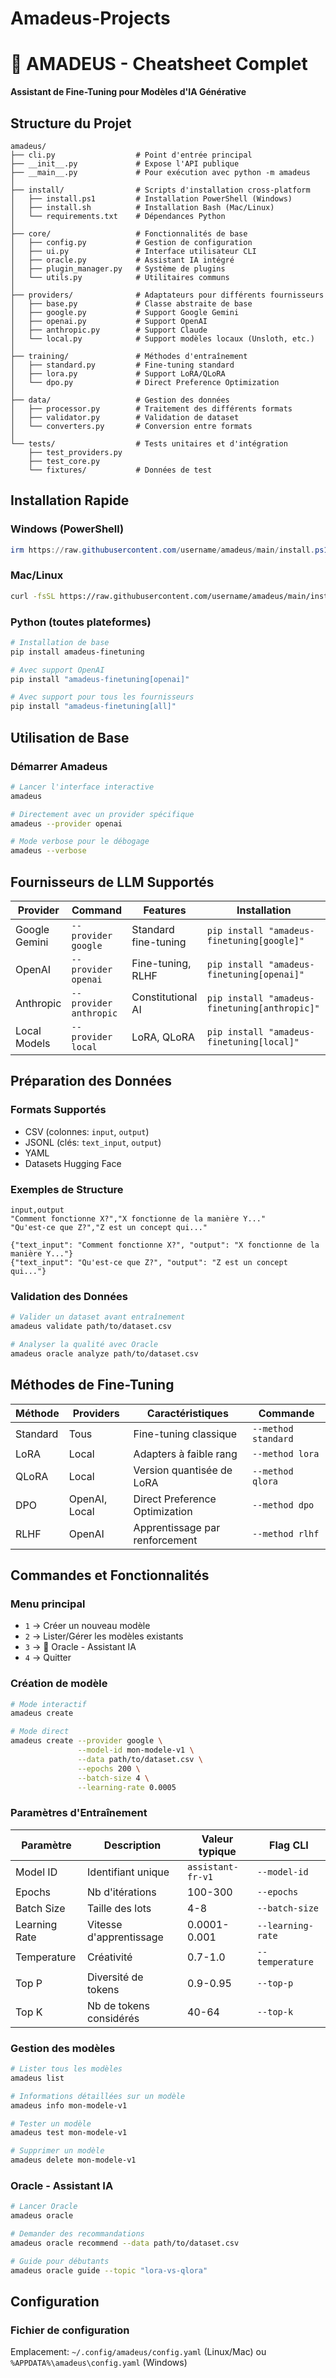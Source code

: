 # Amadeus-Projects

# 🎻 AMADEUS - Cheatsheet Complet

**Assistant de Fine-Tuning pour Modèles d'IA Générative**

## Structure du Projet

```
amadeus/
├── cli.py                  # Point d'entrée principal
├── __init__.py             # Expose l'API publique
├── __main__.py             # Pour exécution avec python -m amadeus
│
├── install/                # Scripts d'installation cross-platform
│   ├── install.ps1         # Installation PowerShell (Windows)
│   ├── install.sh          # Installation Bash (Mac/Linux)
│   └── requirements.txt    # Dépendances Python
│
├── core/                   # Fonctionnalités de base
│   ├── config.py           # Gestion de configuration
│   ├── ui.py               # Interface utilisateur CLI
│   ├── oracle.py           # Assistant IA intégré
│   ├── plugin_manager.py   # Système de plugins
│   └── utils.py            # Utilitaires communs
│
├── providers/              # Adaptateurs pour différents fournisseurs
│   ├── base.py             # Classe abstraite de base
│   ├── google.py           # Support Google Gemini
│   ├── openai.py           # Support OpenAI
│   ├── anthropic.py        # Support Claude
│   └── local.py            # Support modèles locaux (Unsloth, etc.)
│
├── training/               # Méthodes d'entraînement
│   ├── standard.py         # Fine-tuning standard
│   ├── lora.py             # Support LoRA/QLoRA
│   └── dpo.py              # Direct Preference Optimization
│
├── data/                   # Gestion des données
│   ├── processor.py        # Traitement des différents formats
│   ├── validator.py        # Validation de dataset
│   └── converters.py       # Conversion entre formats
│
└── tests/                  # Tests unitaires et d'intégration
    ├── test_providers.py
    ├── test_core.py
    └── fixtures/           # Données de test

```

## Installation Rapide

### Windows (PowerShell)

```powershell
irm https://raw.githubusercontent.com/username/amadeus/main/install.ps1 | iex

```

### Mac/Linux

```bash
curl -fsSL https://raw.githubusercontent.com/username/amadeus/main/install.sh | bash

```

### Python (toutes plateformes)

```bash
# Installation de base
pip install amadeus-finetuning

# Avec support OpenAI
pip install "amadeus-finetuning[openai]"

# Avec support pour tous les fournisseurs
pip install "amadeus-finetuning[all]"

```

## Utilisation de Base

### Démarrer Amadeus

```bash
# Lancer l'interface interactive
amadeus

# Directement avec un provider spécifique
amadeus --provider openai

# Mode verbose pour le débogage
amadeus --verbose

```

## Fournisseurs de LLM Supportés

| Provider | Command | Features | Installation |
| --- | --- | --- | --- |
| Google Gemini | `--provider google` | Standard fine-tuning | `pip install "amadeus-finetuning[google]"` |
| OpenAI | `--provider openai` | Fine-tuning, RLHF | `pip install "amadeus-finetuning[openai]"` |
| Anthropic | `--provider anthropic` | Constitutional AI | `pip install "amadeus-finetuning[anthropic]"` |
| Local Models | `--provider local` | LoRA, QLoRA | `pip install "amadeus-finetuning[local]"` |

## Préparation des Données

### Formats Supportés

- CSV (colonnes: `input`, `output`)
- JSONL (clés: `text_input`, `output`)
- YAML
- Datasets Hugging Face

### Exemples de Structure

```
input,output
"Comment fonctionne X?","X fonctionne de la manière Y..."
"Qu'est-ce que Z?","Z est un concept qui..."

```

```
{"text_input": "Comment fonctionne X?", "output": "X fonctionne de la manière Y..."}
{"text_input": "Qu'est-ce que Z?", "output": "Z est un concept qui..."}

```

### Validation des Données

```bash
# Valider un dataset avant entraînement
amadeus validate path/to/dataset.csv

# Analyser la qualité avec Oracle
amadeus oracle analyze path/to/dataset.csv

```

## Méthodes de Fine-Tuning

| Méthode | Providers | Caractéristiques | Commande |
| --- | --- | --- | --- |
| Standard | Tous | Fine-tuning classique | `--method standard` |
| LoRA | Local | Adapters à faible rang | `--method lora` |
| QLoRA | Local | Version quantisée de LoRA | `--method qlora` |
| DPO | OpenAI, Local | Direct Preference Optimization | `--method dpo` |
| RLHF | OpenAI | Apprentissage par renforcement | `--method rlhf` |

## Commandes et Fonctionnalités

### Menu principal

- `1` → Créer un nouveau modèle
- `2` → Lister/Gérer les modèles existants
- `3` → 🔮 Oracle - Assistant IA
- `4` → Quitter

### Création de modèle

```bash
# Mode interactif
amadeus create

# Mode direct
amadeus create --provider google \
               --model-id mon-modele-v1 \
               --data path/to/dataset.csv \
               --epochs 200 \
               --batch-size 4 \
               --learning-rate 0.0005

```

### Paramètres d'Entraînement

| Paramètre | Description | Valeur typique | Flag CLI |
| --- | --- | --- | --- |
| Model ID | Identifiant unique | `assistant-fr-v1` | `--model-id` |
| Epochs | Nb d'itérations | 100-300 | `--epochs` |
| Batch Size | Taille des lots | 4-8 | `--batch-size` |
| Learning Rate | Vitesse d'apprentissage | 0.0001-0.001 | `--learning-rate` |
| Temperature | Créativité | 0.7-1.0 | `--temperature` |
| Top P | Diversité de tokens | 0.9-0.95 | `--top-p` |
| Top K | Nb de tokens considérés | 40-64 | `--top-k` |

### Gestion des modèles

```bash
# Lister tous les modèles
amadeus list

# Informations détaillées sur un modèle
amadeus info mon-modele-v1

# Tester un modèle
amadeus test mon-modele-v1

# Supprimer un modèle
amadeus delete mon-modele-v1

```

### Oracle - Assistant IA

```bash
# Lancer Oracle
amadeus oracle

# Demander des recommandations
amadeus oracle recommend --data path/to/dataset.csv

# Guide pour débutants
amadeus oracle guide --topic "lora-vs-qlora"

```

## Configuration

### Fichier de configuration

Emplacement: `~/.config/amadeus/config.yaml` (Linux/Mac) ou `%APPDATA%\amadeus\config.yaml` (Windows)
